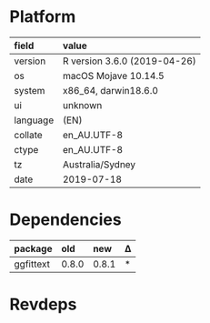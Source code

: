 # Platform

|field    |value                        |
|:--------|:----------------------------|
|version  |R version 3.6.0 (2019-04-26) |
|os       |macOS Mojave 10.14.5         |
|system   |x86_64, darwin18.6.0         |
|ui       |unknown                      |
|language |(EN)                         |
|collate  |en_AU.UTF-8                  |
|ctype    |en_AU.UTF-8                  |
|tz       |Australia/Sydney             |
|date     |2019-07-18                   |

# Dependencies

|package   |old   |new   |Δ  |
|:---------|:-----|:-----|:--|
|ggfittext |0.8.0 |0.8.1 |*  |

# Revdeps

